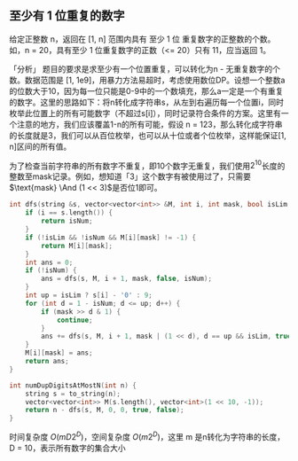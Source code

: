## 至少有 1 位重复的数字
给定正整数 n，返回在 [1, n] 范围内具有 至少 1 位 重复数字的正整数的个数。如，n = 20，具有至少 1 位重复数字的正数（<= 20）只有 11，应当返回 1。

「分析」
题目的要求是求至少有一个位置重复，可以转化为n - 无重复数字的个数。数据范围是 [1, 1e9]，用暴力方法易超时，考虑使用数位DP。设想一个整数a的位数大于10，因为每一位只能是0-9中的一个数填充，那么a一定是一个有重复的数字。这里的思路如下：将n转化成字符串s，从左到右遍历每一个位置i，同时枚举此位置上的所有可能数字（不超过s[i]），同时记录符合条件的方案。这里有一个注意的地方，我们应该覆盖1-n的所有可能，假设 n = 123，那么转化成字符串的长度就是3，我们可以从百位枚举，也可以从十位或者个位枚举，这样能保证[1, n]区间的所有值。

为了检查当前字符串的所有数字不重复，即10个数字无重复，我们使用$2^{10}$长度的整数至mask记录。例如，想知道「3」这个数字有被使用过了，只需要$\text{mask} \And (1 << 3)$是否位1即可。

```cpp
int dfs(string &s, vector<vector<int>> &M, int i, int mask, bool isLim, bool isNum) {
    if (i == s.length()) {
        return isNum;
    }
    if (!isLim && !isNum && M[i][mask] != -1) {
        return M[i][mask];
    }
    int ans = 0;
    if (!isNum) {
        ans = dfs(s, M, i + 1, mask, false, isNum);
    }
    int up = isLim ? s[i] - '0' : 9;
    for (int d = 1 - isNum; d <= up; d++) {
        if (mask >> d & 1) {
            continue;
        }
        ans += dfs(s, M, i + 1, mask | (1 << d), d == up && isLim, true);
    }
    M[i][mask] = ans;
    return ans;
}

int numDupDigitsAtMostN(int n) {
    string s = to_string(n);
    vector<vector<int>> M(s.length(), vector<int>(1 << 10, -1));
    return n - dfs(s, M, 0, 0, true, false);
}
```
时间复杂度 $O(mD2^{D})$，空间复杂度 $O(m2^{D})$，这里 m 是n转化为字符串的长度，D = 10，表示所有数字的集合大小
